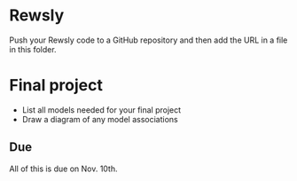 # Rewsly

Push your Rewsly code to a GitHub repository and then add the URL in a file in this folder.

# Final project

- List all models needed for your final project
- Draw a diagram of any model associations

## Due

All of this is due on Nov. 10th.
